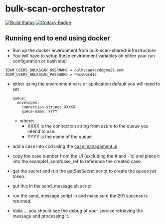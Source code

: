 # bulk-scan-orchestrator

[![Build Status](https://travis-ci.org/hmcts/bulk-scan-orchestrator.svg?branch=master)](https://travis-ci.org/hmcts/bulk-scan-orchestrator)
[![Codacy Badge](https://api.codacy.com/project/badge/Grade/e9272daf4b714e4f95280916e763b6b2)](https://www.codacy.com/app/HMCTS/bulk-scan-orchestrator)

## Running end to end using docker
- Run up the docker environment from bulk-scan-shared-infrastructure
- You will have to setup these environment variables on either your
run configuration or bash shell
```
IDAM_USERS_BULKSCAN_USERNAME = bulkscan+ccd@gmail.com
IDAM_USERS_BULKSCAN_PASSWORD = Password12
```
- either using the environment vars or application default you will need to set
  ```
  queue:
    envelopes:
      connection-string: XXXXX
      queue-name: YYYY
  ```
  
  - where: 
    - XXXX is the connection string from azure to the queue you intend to use.
    - YYYY is the name of the queue
  
  
- add a case into ccd using the [case management ui](http://localhost:3451)
- copy the case number from the UI (excluding the # and -'s) and place it into the example1.json#case_ref to reference the created case.
- get the secret and run the getSasSecret script to create the queue jwt token.
- put this in the send_message.sh script
- run the send_message script in and make sure the 201 success is returned.
- Voila ... you should see the debug of your service retrieving the message and processing it.
